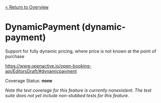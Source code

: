 [< Return to Overview](../../README.md)
# DynamicPayment (dynamic-payment)

Support for fully dynamic pricing, where price is not known at the point of purchase


https://www.openactive.io/open-booking-api/EditorsDraft/#dynamicpayment

Coverage Status: **none**


*Note the test coverage for this feature is currently nonexistent. The test suite does not yet include non-stubbed tests for this feature.*



